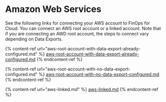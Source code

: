 # Amazon Web Services

See the following links for connecting your AWS account to FinOps for Cloud. You can connect an AWS root account or a linked account. Note that if you are connecting an AWD root account, the steps to connect vary depending on Data Exports.

{% content-ref url="aws-root-account-with-data-export-already-configured.md" %}
[aws-root-account-with-data-export-already-configured.md](aws-root-account-with-data-export-already-configured.md)
{% endcontent-ref %}

{% content-ref url="aws-root-account-with-no-data-export-configured.md" %}
[aws-root-account-with-no-data-export-configured.md](aws-root-account-with-no-data-export-configured.md)
{% endcontent-ref %}

{% content-ref url="aws-linked.md" %}
[aws-linked.md](aws-linked.md)
{% endcontent-ref %}
